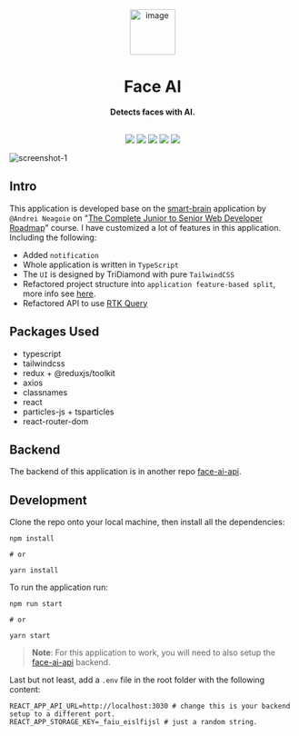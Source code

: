 <div align="center">
  <a href="https://tridiamond.tech" target="_blank" rel="noopener noreferrer">
    <img width="80" alt="image" src="https://res.cloudinary.com/tridiamond/image/upload/v1627134299/github%20images/logo512_rcfide.png">
  </a>
  <br/>
  <h1><b>Face AI</b></h1>
  <strong>Detects faces with AI.</strong>
</div>

<br/>

<p align="center">
  <img src="https://img.shields.io/github/stars/TriDiamond/face-ai">
  <img src="https://img.shields.io/github/forks/TriDiamond/face-ai">
  <img src="https://img.shields.io/github/issues/TriDiamond/face-ai">
  <img src="https://img.shields.io/github/last-commit/TriDiamond/face-ai/main">
  <img src="https://img.shields.io/circleci/build/github/TriDiamond/face-ai/main">
</p>

![screenshot-1](https://res.cloudinary.com/tridiamond/image/upload/v1627134984/github%20images/screenshot-1_bnm51h.png)

## Intro

This application is developed base on the [smart-brain](https://github.com/aneagoie/smart-brain) application by `@Andrei Neagoie` on "[The Complete Junior to Senior Web Developer Roadmap](https://www.udemy.com/share/1013iu2@PkdKbFhaSVYNe0JAOGJOfg==/)" course. I have customized a lot of features in this application. Including the following:

- Added `notification`
- Whole application is written in `TypeScript`
- The `UI` is designed by TriDiamond with pure `TailwindCSS`
- Refactored project structure into `application feature-based split`, more info see [here](https://www.pluralsight.com/guides/how-to-organize-your-react-+-redux-codebase).
- Refactored API to use [RTK Query](https://redux-toolkit.js.org/rtk-query/overview)

## Packages Used

- typescript
- tailwindcss
- redux + @reduxjs/toolkit
- axios
- classnames
- react
- particles-js + tsparticles
- react-router-dom

## Backend

The backend of this application is in another repo [face-ai-api](https://github.com/TriDiamond/face-ai-api).

## Development

Clone the repo onto your local machine, then install all the dependencies:

```shell
npm install

# or

yarn install
```

To run the application run:

```shell
npm run start

# or

yarn start
```

> **Note**: For this application to work, you will need to also setup the [face-ai-api](https://github.com/TriDiamond/face-ai-api) backend.

Last but not least, add a `.env` file in the root folder with the following content:

```shell
REACT_APP_API_URL=http://localhost:3030 # change this is your backend setup to a different port.
REACT_APP_STORAGE_KEY=_faiu_eislfijsl # just a random string.
```
